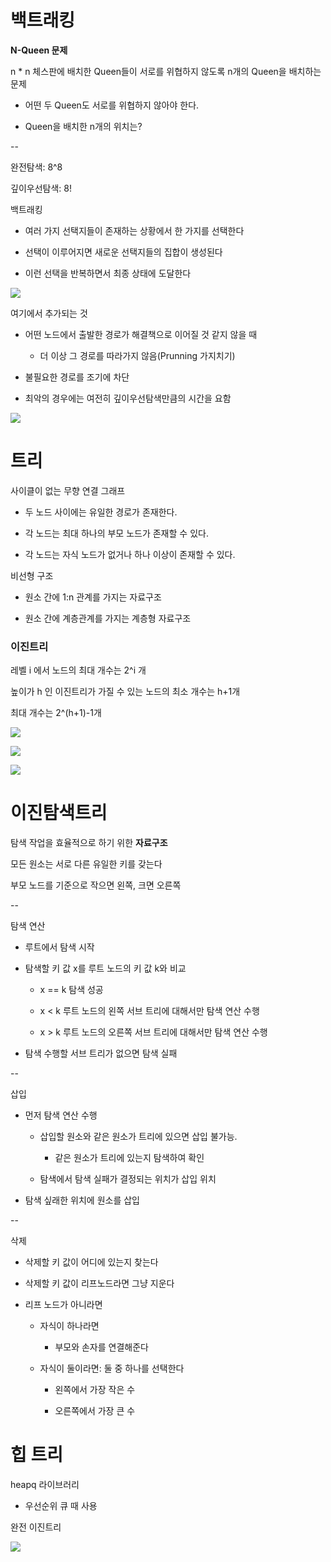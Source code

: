 # 백트래킹

**N-Queen 문제**

n \* n 체스판에 배치한 Queen들이 서로를 위협하지 않도록 n개의 Queen을 배치하는 문제

- 어떤 두 Queen도 서로를 위협하지 않아야 한다.

- Queen을 배치한 n개의 위치는?

--

완전탐색: 8^8

깊이우선탐색: 8!

백트래킹

- 여러 가지 선택지들이 존재하는 상황에서 한 가지를 선택한다

- 선택이 이루어지면 새로운 선택지들의 집합이 생성된다

- 이런 선택을 반복하면서 최종 상태에 도달한다

![](C:\Users\SSAFY\AppData\Roaming\marktext\images\2025-03-18-09-07-19-image.png)

여기에서 추가되는 것

- 어떤 노드에서 출발한 경로가 해결책으로 이어질 것 같지 않을 때
  
  - 더 이상 그 경로를 따라가지 않음(Prunning 가지치기)

- 불필요한 경로를 조기에 차단

- 최악의 경우에는 여전히 깊이우선탐색만큼의 시간을 요함

![](C:\Users\SSAFY\AppData\Roaming\marktext\images\2025-03-18-09-35-57-image.png)

# 트리

사이클이 없는 무향 연결 그래프

- 두 노드 사이에는 유일한 경로가 존재한다.

- 각 노드는 최대 하나의 부모 노드가 존재할 수 있다.

- 각 노드는 자식 노드가 없거나 하나 이상이 존재할 수 있다.

비선형 구조

- 원소 간에 1:n 관계를 가지는 자료구조

- 원소 간에 계층관계를 가지는 계층형 자료구조

### 이진트리

레벨 i 에서 노드의 최대 개수는 2^i 개 

높이가 h 인 이진트리가 가질 수 있는 노드의 최소 개수는 h+1개

최대 개수는 2^(h+1)-1개

![](C:\Users\SSAFY\AppData\Roaming\marktext\images\2025-03-18-10-27-18-image.png)

![](C:\Users\SSAFY\AppData\Roaming\marktext\images\2025-03-18-10-27-28-image.png)

![](C:\Users\SSAFY\AppData\Roaming\marktext\images\2025-03-18-10-27-43-image.png)

# 이진탐색트리

탐색 작업을 효율적으로 하기 위한 **자료구조**

모든 원소는 서로 다른 유일한 키를 갖는다

부모 노드를 기준으로 작으면 왼쪽, 크면 오른쪽

--

탐색 연산

- 루트에서 탐색 시작

- 탐색할 키 값 x를 루트 노드의 키 값 k와 비교
  
  - x == k 탐색 성공
  
  - x < k 루트 노드의 왼쪽 서브 트리에 대해서만 탐색 연산 수행
  
  - x > k 루트 노드의 오른쪽 서브 트리에 대해서만 탐색 연산 수행

- 탐색 수행할 서브 트리가 없으면 탐색 실패

--

삽입

- 먼저 탐색 연산 수행
  
  - 삽입할 원소와 같은 원소가 트리에 있으면 삽입 불가능.
    
    - 같은 원소가 트리에 있는지 탐색하여 확인
  
  - 탐색에서 탐색 실패가 결정되는 위치가 삽입 위치

- 탐색 싶래한 위치에 원소를 삽입

--

삭제

- 삭제할 키 값이 어디에 있는지 찾는다

- 삭제할 키 값이 리프노드라면 그냥 지운다

- 리프 노드가 아니라면
  
  - 자식이 하나라면
    
    - 부모와 손자를 연결해준다
  
  - 자식이 둘이라면: 둘 중 하나를 선택한다
    
    - 왼쪽에서 가장 작은 수
    
    - 오른쪽에서 가장 큰 수

# 힙 트리

heapq 라이브러리

- 우선순위 큐 때 사용

완전 이진트리

![](C:\Users\SSAFY\AppData\Roaming\marktext\images\2025-03-18-10-49-42-image.png)


